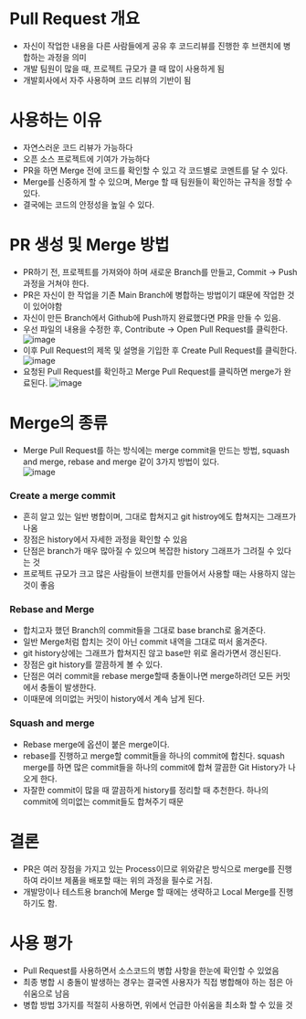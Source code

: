 # Pull Request 개요
- 자신이 작업한 내용을 다른 사람들에게 공유 후 코드리뷰를 진행한 후 브랜치에 병합하는 과정을 의미
- 개발 팀원이 많을 때, 프로젝트 규모가 클 때 많이 사용하게 됨
- 개발회사에서 자주 사용하며 코드 리뷰의 기반이 됨

# 사용하는 이유
- 자연스러운 코드 리뷰가 가능하다
- 오픈 소스 프로젝트에 기여가 가능하다
- PR을 하면 Merge 전에 코드를 확인할 수 있고 각 코드별로 코멘트를 달 수 있다.
- Merge를 신중하게 할 수 있으며, Merge 할 때 팀원들이 확인하는 규칙을 정할 수 있다.
- 결국에는 코드의 안정성을 높일 수 있다.

# PR 생성 및 Merge 방법
- PR하기 전, 프로젝트를 가져와야 하며 새로운 Branch를 만들고, Commit -> Push 과정을 거쳐야 한다.
- PR은 자신이 한 작업을 기존 Main Branch에 병합하는 방법이기 떄문에 작업한 것이 있어야함
- 자신이 만든 Branch에서 Github에 Push까지 완료했다면 PR을 만들 수 있음.
- 우선 파일의 내용을 수정한 후, Contribute -> Open Pull Request를 클릭한다.
![image](https://user-images.githubusercontent.com/113485036/202963959-b71c6c89-6d76-4906-bb1d-a4bbf0d2cec5.png)
- 이후 Pull Request의 제목 및 설명을 기입한 후 Create Pull Request를 클릭한다.
![image](https://user-images.githubusercontent.com/113485036/202964137-097862ad-e5dc-495b-b8d0-de078e3dcc1c.png)
- 요청된 Pull Request를 확인하고 Merge Pull Request를 클릭하면 merge가 완료된다.
![image](https://user-images.githubusercontent.com/113485036/202964514-d24af765-b9a6-4936-a627-8335e5d9e31a.png)

# Merge의 종류
- Merge Pull Request를 하는 방식에는 merge commit을 만드는 방법, squash and merge, rebase and merge 같이 3가지 방법이 있다.  
![image](https://user-images.githubusercontent.com/113485036/202966170-09b8d11d-b6e6-49b9-a329-89f6ded889fe.png)

### Create a merge commit
- 흔히 알고 있는 일반 병합이며, 그대로 합쳐지고 git histroy에도 합쳐지는 그래프가 나옴
- 장점은 history에서 자세한 과정을 확인할 수 있음
- 단점은 branch가 매우 많아질 수 있으며 복잡한 history 그래프가 그려질 수 있다는 것
- 프로젝트 규모가 크고 많은 사람들이 브랜치를 만들어서 사용할 때는 사용하지 않는 것이 좋음

### Rebase and Merge
- 합치고자 했던 Branch의 commit들을 그대로 base branch로 옮겨준다.
- 일반 Merge처럼 합치는 것이 아닌 commit 내역을 그대로 떠서 옮겨준다.
- git history상에는 그래프가 합쳐지진 않고 base만 위로 올라가면서 갱신된다.
- 장점은 git history를 깔끔하게 볼 수 있다.
- 단점은 여러 commit을 rebase merge할때 충돌이나면 merge하려던 모든 커밋에서 충돌이 발생한다.
- 이때문에 의미없는 커밋이 history에서 계속 남게 된다.

### Squash and merge
- Rebase merge에 옵션이 붙은 merge이다.
- rebase를 진행하고 merge할 commit들을 하나의 commit에 합친다. squash merge를 하면 많은 commit들을 하나의 commit에 합쳐
깔끔한 Git History가 나오게 한다.
- 자잘한 commit이 많을 때 깔끔하게 history를 정리할 때 추천한다. 하나의 commit에 의미없는 commit들도 합쳐주기 때문

# 결론
- PR은 여러 장점을 가지고 있는 Process이므로 위와같은 방식으로 merge를 진행하여 라이브 제품을 배포할 때는 위의 과정을 필수로 거침.
- 개발망이나 테스트용 branch에 Merge 할 때에는 생략하고 Local Merge를 진행하기도 함.

# 사용 평가
- Pull Request를 사용하면서 소스코드의 병합 사항을 한눈에 확인할 수 있었음
- 최종 병합 시 충돌이 발생하는 경우는 결국엔 사용자가 직접 병합해야 하는 점은 아쉬움으로 남음
- 병합 방법 3가지를 적절히 사용하면, 위에서 언급한 아쉬움을 최소화 할 수 있을 것
